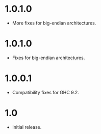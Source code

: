 # 1.0.1.0

* More fixes for big-endian architectures.

# 1.0.1.0

* Fixes for big-endian architectures.

# 1.0.0.1

* Compatibility fixes for GHC 9.2.

# 1.0

* Initial release.
